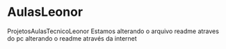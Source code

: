 # AulasLeonor
ProjetosAulasTecnicoLeonor
Estamos alterando o arquivo readme atraves do pc
alterando o readme através da internet
